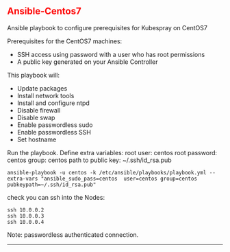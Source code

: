 ## <font color='red'>Ansible-Centos7</font>
Ansible playbook to configure prerequisites for Kubespray on CentOS7

Prerequisites for the CentOS7 machines:
* SSH access using password with a user who has root permissions
* A public key generated on your Ansible Controller

This playbook will:
* Update packages
* Install network tools
* Install and configure ntpd
* Disable firewall
* Disable swap
* Enable passwordless sudo
* Enable passwordless SSH
* Set hostname

Run the playbook. 
Define extra variables:
root user: centos
root password: centos
group: centos
path to public key: ~/.ssh/id_rsa.pub 

```
ansible-playbook -u centos -k /etc/ansible/playbooks/playbook.yml --extra-vars "ansible_sudo_pass=centos  user=centos group=centos pubkeypath=~/.ssh/id_rsa.pub"
```

check you can ssh into the Nodes:
```
ssh 10.0.0.2
ssh 10.0.0.3
ssh 10.0.0.4
```
Note: passwordless authenticated connection.

---